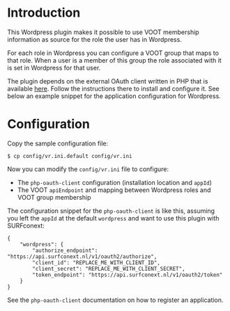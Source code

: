 # Introduction
This Wordpress plugin makes it possible to use VOOT membership information as 
source for the role the user has in Wordpress.

For each role in Wordpress you can configure a VOOT group that maps to that
role. When a user is a member of this group the role associated with it is
set in Wordpress for that user.

The plugin depends on the external OAuth client written in PHP that is 
available [here](https://github.com/fkooman/php-oauth-client). Follow the 
instructions there to install and configure it. See below an example snippet
for the application configuration for Wordpress.

# Configuration
Copy the sample configuration file:

    $ cp config/vr.ini.default config/vr.ini

Now you can modify the `config/vr.ini` file to configure:
* The `php-oauth-client` configuration (installation location and `appId`)
* The VOOT `apiEndpoint` and mapping between Wordpress roles and VOOT group 
  membership

The configuration snippet for the `php-oauth-client` is like this, assuming
you left the `appId` at the default `wordpress` and want to use this plugin
with SURFconext:

    {
        "wordpress": {
            "authorize_endpoint": "https://api.surfconext.nl/v1/oauth2/authorize", 
            "client_id": "REPLACE_ME_WITH_CLIENT_ID", 
            "client_secret": "REPLACE_ME_WITH_CLIENT_SECRET", 
            "token_endpoint": "https://api.surfconext.nl/v1/oauth2/token"
        }
    }

See the `php-oauth-client` documentation on how to register an application.
